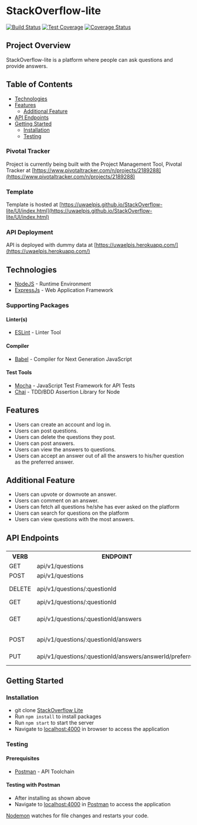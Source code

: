 # StackOverflow-lite
[![Build Status](https://travis-ci.org/uwaelpis/StackOverflow-lite.svg?branch=develop)](https://travis-ci.org/uwaelpis/StackOverflow-lite)
[![Test Coverage](https://api.codeclimate.com/v1/badges/f825ed59ea572f98f4cc/test_coverage)](https://codeclimate.com/github/uwaelpis/StackOverflow-lite/test_coverage)
[![Coverage Status](https://coveralls.io/repos/github/uwaelpis/StackOverflow-lite/badge.svg?branch=develop)](https://coveralls.io/github/uwaelpis/StackOverflow-lite?branch=develop)

## Project Overview
StackOverflow-lite is a platform where people can ask questions and provide answers.



## Table of Contents

 * [Technologies](#technologies)
 * [Features](#features)
    * [Additional Feature](#additional-feature)
 * [API Endpoints](#api-endpoints)
 * [Getting Started](#getting-started)
    * [Installation](#installation)
    * [Testing](#testing)
    

### Pivotal Tracker
Project is currently being built with the Project Management Tool, Pivotal Tracker at [https://www.pivotaltracker.com/n/projects/2189288](https://www.pivotaltracker.com/n/projects/2189288)

### Template
Template is hosted at [https://uwaelpis.github.io/StackOverflow-lite/UI/index.html](https://uwaelpis.github.io/StackOverflow-lite/UI/index.html)

### API Deployment
API is deployed with dummy data at [https://uwaelpis.herokuapp.com/](https://uwaelpis.herokuapp.com/)


## Technologies

* [NodeJS](https://nodejs.org/) - Runtime Environment
* [ExpressJs](https://expressjs.com/) - Web Application Framework


### Supporting Packages

#### Linter(s)

* [ESLint](https://eslint.org/) - Linter Tool

#### Compiler

* [Babel](https://eslint.org/) - Compiler for Next Generation JavaScript

#### Test Tools

* [Mocha](https://mochajs.org/) - JavaScript Test Framework for API Tests
* [Chai](http://chaijs.com/) - TDD/BDD Assertion Library for Node

## Features

* Users can create an account and log in.
* Users can post questions.
* Users can delete the questions they post.
* Users can post answers.
* Users can view the answers to questions.
* Users can accept an answer out of all the answers to his/her question as the preferred
answer.

## Additional Feature

* Users can upvote or downvote an answer.
* Users can comment on an answer.
* Users can fetch all questions he/she has ever asked on the platform
* Users can search for questions on the platform
* Users can view questions with the most answers.

## API Endpoints

###

<table>

<tr><th>VERB</th><th>ENDPOINT</th><th>FUNCTIONALITY</th></tr>


<tr><td>GET</td> <td>api/v1/questions</td> <td>Get All Questions</td></tr>

<tr><td>POST</td> <td>api/v1/questions</td> <td> Add a question</td></tr>

<tr><td>DELETE</td> <td>api/v1/questions/:questionId</td> <td>Delete an Existing Question</td></tr>

<tr><td>GET</td> <td>api/v1/questions/:questionId</td> <td>Get a Question</td></tr>

<tr><td>GET</td> <td>api/v1/questions/:questionId/answers</td> <td>Get All the answers to a Question</td></tr>

<tr><td>POST</td> <td>api/v1/questions/:questionId/answers</td> <td>Add answer to a Question</td></tr>

<tr><td>PUT</td> <td>api/v1/questions/:questionId/answers/answerId/preferred</td> <td>Mark an answer as preferred</td></tr>

</table>

## Getting Started

### Installation

* git clone
  [StackOverflow Lite](https://github.com/uwaelpis/StackOverflow-lite.git)
* Run `npm install` to install packages
* Run `npm start` to start the server
* Navigate to [localhost:4000](http://localhost:4000/) in browser to access the
  application

### Testing

#### Prerequisites

* [Postman](https://getpostman.com/) - API Toolchain

#### Testing with Postman

* After installing as shown above
* Navigate to [localhost:4000](http://localhost:4000/) in
  [Postman](https://getpostman.com/) to access the application


[Nodemon](https://nodemon.io/) watches for file changes and restarts your code. 

